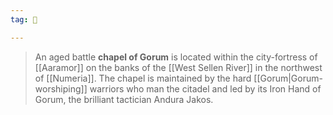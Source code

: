 ```yaml
---
tag: 🕍

---
```

> An aged battle **chapel of Gorum** is located within the city-fortress of [[Aaramor]] on the banks of the [[West Sellen River]] in the northwest of [[Numeria]]. The chapel is maintained by the hard [[Gorum|Gorum-worshiping]] warriors who man the citadel and led by its Iron Hand of Gorum, the brilliant tactician Andura Jakos.








